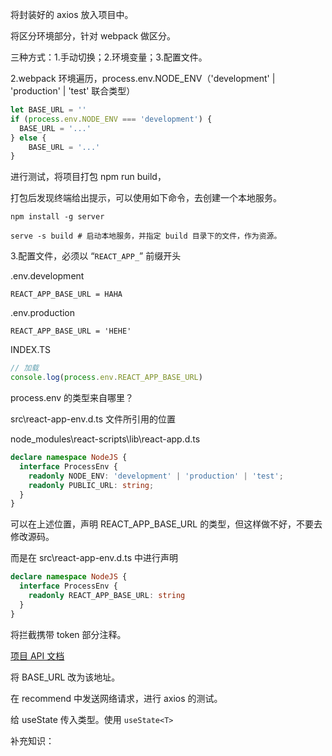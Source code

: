 将封装好的 axios 放入项目中。



将区分环境部分，针对 webpack 做区分。

三种方式：1.手动切换；2.环境变量；3.配置文件。

2.webpack 环境遍历，process.env.NODE_ENV（'development' | 'production' | 'test' 联合类型）

```typescript
let BASE_URL = ''
if (process.env.NODE_ENV === 'development') {
  BASE_URL = '...'
} else {
	BASE_URL = '...'
}
```

进行测试，将项目打包 npm run build，

打包后发现终端给出提示，可以使用如下命令，去创建一个本地服务。

```shell
npm install -g server

serve -s build # 启动本地服务，并指定 build 目录下的文件，作为资源。
```

3.配置文件，必须以 “`REACT_APP_`” 前缀开头

.env.development

```
REACT_APP_BASE_URL = HAHA
```

.env.production

```
REACT_APP_BASE_URL = 'HEHE'
```

INDEX.TS

```typescript
// 加载
console.log(process.env.REACT_APP_BASE_URL)
```



process.env 的类型来自哪里？

src\react-app-env.d.ts 文件所引用的位置

node_modules\react-scripts\lib\react-app.d.ts

```typescript
declare namespace NodeJS {
  interface ProcessEnv {
    readonly NODE_ENV: 'development' | 'production' | 'test';
    readonly PUBLIC_URL: string;
  }
}
```

可以在上述位置，声明 REACT_APP_BASE_URL 的类型，但这样做不好，不要去修改源码。

而是在 src\react-app-env.d.ts 中进行声明

```typescript
declare namespace NodeJS {
  interface ProcessEnv {
    readonly REACT_APP_BASE_URL: string
  }
}
```



将拦截携带 token 部分注释。



[项目 API 文档](http://codercba.com:9002)

将 BASE_URL 改为该地址。

在 recommend 中发送网络请求，进行 axios 的测试。

给 useState 传入类型。使用 `useState<T>`



补充知识：
